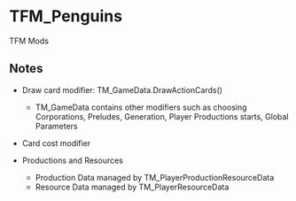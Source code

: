 # TFM_Penguins
 TFM Mods


## Notes

- Draw card modifier: TM_GameData.DrawActionCards()
    - TM_GameData contains other modifiers such as choosing Corporations, Preludes, Generation, Player Productions starts, Global Parameters
- Card cost modifier

- Productions and Resources
    - Production Data managed by TM_PlayerProductionResourceData
    - Resource Data managed by TM_PlayerResourceData